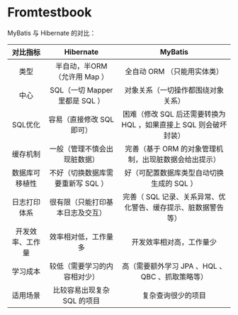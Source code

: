 # Fromtestbook

MyBatis 与 Hibernate 的对比：

|   对比指标   |        Hibernate        |                 MyBatis                  |
| :------: | :---------------------: | :--------------------------------------: |
|    类型    |   半自动，半ORM （允许用 Map ）   |             全自动 ORM （只能用实体类）             |
|    中心    | SQL（一切 Mapper 里都是 SQL ） |            对象关系（一切操作都围绕对象关系）             |
|  SQL优化   |     容易（直接修改 SQL 即可）     | 困难（修改 SQL 后还需要转换为 HQL ，如果直接上 SQL 则会破坏封装） |
|   缓存机制   |     一般（管理不慎会出现脏数据）      |      完善（基于 ORM 的对象管理机制，出现脏数据会给出提示）       |
| 数据库可移植性  |   不好（切换数据库需要重新写 SQL ）   |         好（可配置数据库类型自动切换生成的 SQL ）          |
|  日志打印体系  |    很有限（只能打印基本日志及交互）     |    完善（ SQL 记录、关系异常、优化警告、缓存提示、脏数据警告等）     |
| 开发效率、工作量 |       效率相对低，工作量多        |               开发效率相对高，工作量少               |
|   学习成本   |     较低（需要学习的内容相对少）      |      高（需要额外学习 JPA 、HQL 、QBC 、抓取策略等）      |
|   适用场景   |    比较容易出现复杂 SQL 的项目     |                复杂查询很少的项目                 |

